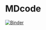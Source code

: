 # MDcode

[![Binder](https://mybinder.org/badge_logo.svg)](https://mybinder.org/v2/gh/mattatlincoln/MDcode/HEAD?labpath=https%3A%2F%2Fgithub.com%2Fmattatlincoln%2FMDcode%2Fblob%2Fmain%2Fminimal_MD.ipynb)
